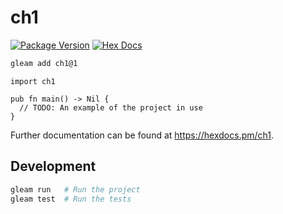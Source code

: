 # ch1

[![Package Version](https://img.shields.io/hexpm/v/ch1)](https://hex.pm/packages/ch1)
[![Hex Docs](https://img.shields.io/badge/hex-docs-ffaff3)](https://hexdocs.pm/ch1/)

```sh
gleam add ch1@1
```
```gleam
import ch1

pub fn main() -> Nil {
  // TODO: An example of the project in use
}
```

Further documentation can be found at <https://hexdocs.pm/ch1>.

## Development

```sh
gleam run   # Run the project
gleam test  # Run the tests
```
